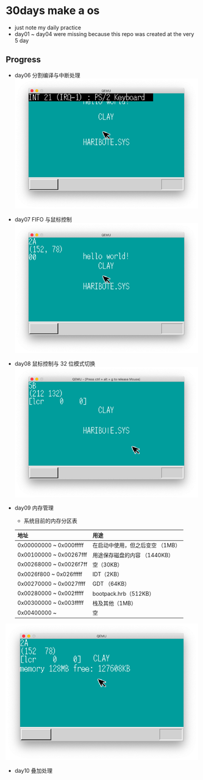 # 30days make a os
- just note my daily practice
- day01 ~ day04 were missing because this repo was created at the very 5 day

## Progress
- day06 分割编译与中断处理
![day06](./day06/6.png)
- day07 FIFO 与鼠标控制
![day07](./day07/7.png)
- day08 鼠标控制与 32 位模式切换
![day08](./day08/8.png)
- day09 内存管理
	- 系统目前的内存分区表

	| 地址                    | 用途                             |
	|-------------------------|----------------------------------|
	| 0x00000000 ~ 0x000fffff | 在启动中使用，但之后变空 （1MB） |
	| 0x00100000 ~ 0x00267fff | 用途保存磁盘的内容 （1440KB）    |
	| 0x00268000 ~ 0x0026f7ff | 空（30KB）                       |
	| 0x0026f800 ~ 0x026fffff | IDT（2KB）                       |
	| 0x00270000 ~ 0x0027ffff | GDT （64KB）                     |
	| 0x00280000 ~ 0x002fffff | bootpack.hrb（512KB）            |
	| 0x00300000 ~ 0x003fffff | 栈及其他（1MB）                  |
	| 0x00400000 ~            | 空                               |

![day09](./day09/9.png)
- day10 叠加处理
